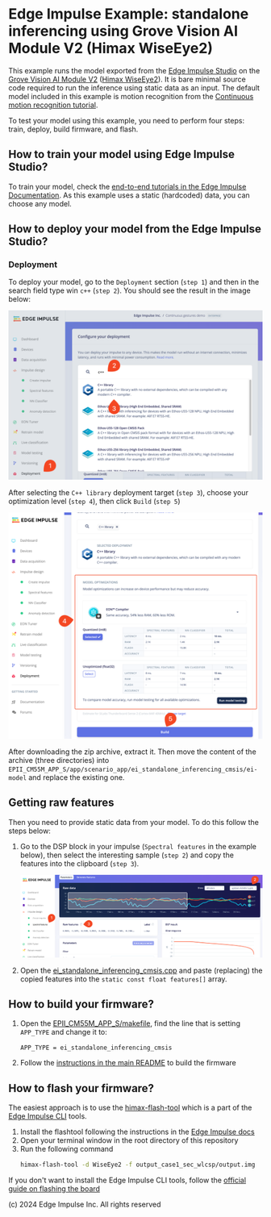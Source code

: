 # Edge Impulse Example: standalone inferencing using Grove Vision AI Module V2 (Himax WiseEye2)

This example runs the model exported from the [Edge Impulse Studio](https://studio.edgeimpulse.com/) on the [Grove Vision AI Module V2](https://wiki.seeedstudio.com/grove_vision_ai_v2/) ([Himax WiseEye2](https://www.himax.com.tw/products/wiseeye-ai-sensing/wiseeye2-ai-processor/)). It is bare minimal source code required to run the inference using static data as an input.
The default model included in this example is motion recognition from the [Continuous motion recognition tutorial](https://docs.edgeimpulse.com/docs/tutorials/end-to-end-tutorials/continuous-motion-recognition).

To test your model using this example, you need to perform four steps: train, deploy, build firmware, and flash.

## How to train your model using Edge Impulse Studio?

To train your model, check the [end-to-end tutorials in the Edge Impulse Documentation](https://docs.edgeimpulse.com/docs/tutorials/end-to-end-tutorials). As this example uses a static (hardcoded) data, you can choose any model.

## How to deploy your model from the Edge Impulse Studio?

### Deployment

To deploy your model, go to the `Deployment` section (`step 1`) and then in the search field type win `c++` (`step 2`). You should see the result in the image below:

![C++ library deployment in the Edge Impulse Studio](../../../../images/ei-cpp-deployment-1.png)

After selecting the `C++ library` deployment target (`step 3`), choose your optimization level (`step 4`), then click `Build` (`step 5`)

![C++ library deployment in the Edge Impulse Studio](../../../../images/ei-cpp-deployment-2.png)

After downloading the zip archive, extract it. Then move the content of the archive (three directories) into `EPII_CM55M_APP_S/app/scenario_app/ei_standalone_inferencing_cmsis/ei-model` and replace the existing one.

## Getting raw features

Then you need to provide static data from your model. To do this follow the steps below:

1. Go to the DSP block in your impulse (`Spectral features` in the example below), then select the interesting sample (`step 2`) and copy the features into the clipboard (`step 3`).

   ![Getting raw features from the Edge Impulse Studio](../../../../images/ei-getting-raw-features.png)

2. Open the [ei_standalone_inferencing_cmsis.cpp](ei_standalone_inferencing_cmsis.cpp#L15) and paste (replacing) the copied features into the `static const float features[]` array.

## How to build your firmware?

1. Open the [EPII_CM55M_APP_S/makefile](../../../makefile), find the line that is setting `APP_TYPE` and change it to:
   ```
   APP_TYPE = ei_standalone_inferencing_cmsis
   ```
2. Follow the [instructions in the main README](../../../../README.md#how-to-build-the-firmware) to build the firmware

## How to flash your firmware?

The easiest approach is to use the [himax-flash-tool](https://docs.edgeimpulse.com/docs/tools/edge-impulse-cli/himax-flash-tool) which is a part of the [Edge Impulse CLI](https://docs.edgeimpulse.com/docs/tools/edge-impulse-cli) tools.
1. Install the flashtool following the instructions in the [Edge Impulse docs](https://docs.edgeimpulse.com/docs/tools/edge-impulse-cli/cli-installation)
2. Open your terminal window in the root directory of this repository
3. Run the following command
   ```bash
   himax-flash-tool -d WiseEye2 -f output_case1_sec_wlcsp/output.img
   ```

If you don't want to install the Edge Impulse CLI tools, follow the [official guide on flashing the board](../../../../README.md#how-to-flash-the-firmware)


(c) 2024 Edge Impulse Inc. All rights reserved
